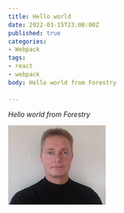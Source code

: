 ```yaml
---
title: Hello world
date: 2022-03-15T23:00:00Z
published: true
categories:
- Webpack
tags:
- react
- webpack
body: Hello world from Forestry

---
```

_Hello world from Forestry_

_![](/static/images-components/persteenolsen.jpg)_